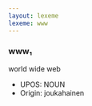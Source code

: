 ```yaml
---
layout: lexeme
lexeme: www
---
```


###  www₁

world wide web
* UPOS:  NOUN
* Origin:  joukahainen

